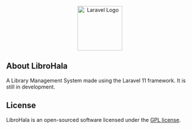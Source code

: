 <p align="center"><a href="#" target="_blank"><img src="https://raw.githubusercontent.com/lawrenceee04/LibroHala/refs/heads/v0.1.0/public/favicon.ico" width="120" alt="Laravel Logo"></a></p>

## About LibroHala

A Library Management System made using the Laravel 11 framework. It is still in development.

## License

LibroHala is an open-sourced software licensed under the [GPL license](https://opensource.org/license/gpl-3-0).
